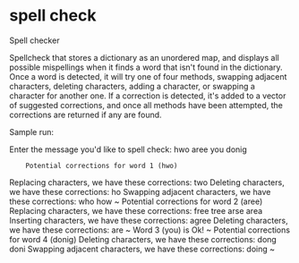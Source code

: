 # spell check
 Spell checker

Spellcheck that stores a dictionary as an unordered map, and displays all 
possible mispellings when it finds a word that isn't found in the dictionary.
Once a word is detected, it will try one of four methods, swapping adjacent
characters, deleting characters, adding a character, or swapping a character for
another one. If a correction is detected, it's added to a vector of suggested 
corrections, and once all methods have been attempted, the corrections are 
returned if any are found.

Sample run:

Enter the message you'd like to spell check: hwo aree you donig

        Potential corrections for word 1 (hwo)
Replacing characters, we have these corrections: two
Deleting characters, we have these corrections: ho
Swapping adjacent characters, we have these corrections: who how
~
        Potential corrections for word 2 (aree)
Replacing characters, we have these corrections: free tree arse area
Inserting characters, we have these corrections: agree
Deleting characters, we have these corrections: are
~
Word 3 (you) is Ok!
~
        Potential corrections for word 4 (donig)
Deleting characters, we have these corrections: dong doni
Swapping adjacent characters, we have these corrections: doing
~
